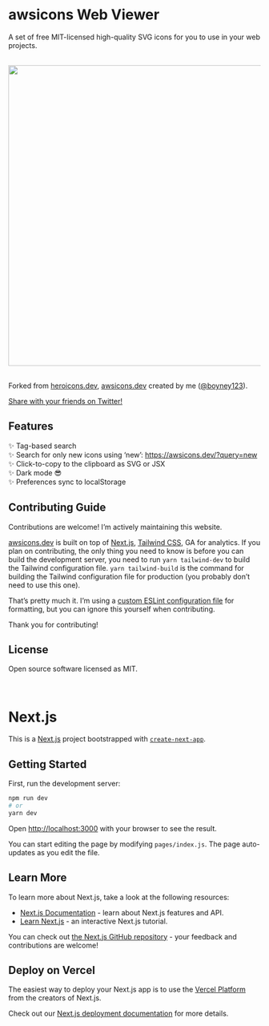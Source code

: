 # awsicons Web Viewer

A set of free MIT-licensed high-quality SVG icons for you to use in your web projects.

<br>
<div align="center">
	<img src="https://awsicons.dev/static/social.png" width="600">
</div>
<br>

Forked from [heroicons.dev](https://heroicons.dev), [awsicons.dev](https://awsicons.dev) created by me ([@boyney123](https://twitter.com/boyney123)).

[Share with your friends on Twitter!](https://twitter.com/intent/tweet?text=Check%20out%20Awsicons!%20%F0%9F%94%A5%0A%0AThanks%20@username_ZAYDEK%20for%20awsicons.dev%20and%20@boyney123%20for%20awsicons.dev!%0A%0Ahttps://awsicons.dev)

## Features

✨ Tag-based search<br>
✨ Search for only new icons using ‘new’: https://awsicons.dev/?query=new<br>
✨ Click-to-copy to the clipboard as SVG or JSX<br>
✨ Dark mode 😎<br>
✨ Preferences sync to localStorage<br>

## Contributing Guide

Contributions are welcome! I’m actively maintaining this website.

[awsicons.dev](https://awsicons.dev) is built on top of [Next.js](https://nextjs.org), [Tailwind CSS](https://tailwindcss.com), GA for analytics. If you plan on contributing, the only thing you need to know is before you can build the development server, you need to run `yarn tailwind-dev` to build the Tailwind configuration file. `yarn tailwind-build` is the command for building the Tailwind configuration file for production (you probably don’t need to use this one).

That’s pretty much it. I’m using a [custom ESLint configuration file](https://github.com/zaydek/dot-eslintrc.js) for formatting, but you can ignore this yourself when contributing.

Thank you for contributing!

## License

Open source software licensed as MIT.

<br>

# Next.js

This is a [Next.js](https://nextjs.org/) project bootstrapped with [`create-next-app`](https://github.com/vercel/next.js/tree/canary/packages/create-next-app).

## Getting Started

First, run the development server:

```bash
npm run dev
# or
yarn dev
```

Open [http://localhost:3000](http://localhost:3000) with your browser to see the result.

You can start editing the page by modifying `pages/index.js`. The page auto-updates as you edit the file.

## Learn More

To learn more about Next.js, take a look at the following resources:

- [Next.js Documentation](https://nextjs.org/docs) - learn about Next.js features and API.
- [Learn Next.js](https://nextjs.org/learn) - an interactive Next.js tutorial.

You can check out [the Next.js GitHub repository](https://github.com/vercel/next.js/) - your feedback and contributions are welcome!

## Deploy on Vercel

The easiest way to deploy your Next.js app is to use the [Vercel Platform](https://vercel.com/import?utm_medium=default-template&filter=next.js&utm_source=create-next-app&utm_campaign=create-next-app-readme) from the creators of Next.js.

Check out our [Next.js deployment documentation](https://nextjs.org/docs/deployment) for more details.
